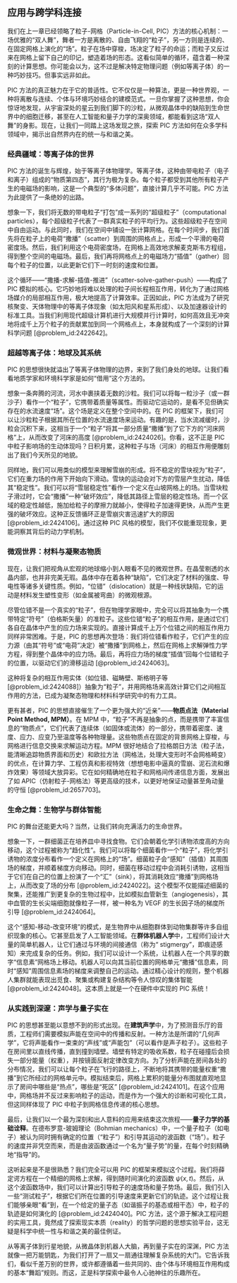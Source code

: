 ## 应用与跨学科连接

我们在上一章已经领略了粒子-网格（Particle-in-Cell, PIC）方法的核心机制：一场优雅的“双人舞”，舞者一方是离散的、自由飞翔的“粒子”，另一方则是连续的、在固定网格上演化的“场”。粒子在场中穿梭，场决定了粒子的命运；而粒子又反过来在网格上留下自己的印记，塑造着场的形态。这看似简单的循环，蕴含着一种深刻的计算思想。你可能会以为，这不过是解决特定物理问题（例如等离子体）的一种巧妙技巧。但事实远非如此。

PIC 方法的真正魅力在于它的普适性。它不仅仅是一种算法，更是一种世界观，一种将离散与连续、个体与环境巧妙结合的建模范式。一旦你掌握了这种思想，你会惊讶地发现，从宇宙深处的星云到我们脚下的沙粒，从微观晶体中的缺陷到生命世界中的细胞迁移，甚至在人工智能和量子力学的深奥领域，都能看到这场“双人舞”的身影。现在，让我们一同踏上这场发现之旅，探索 PIC 方法如何在众多学科领域中，揭示出自然界内在的统一与和谐之美。

### 经典疆域：等离子体的世界

PIC 方法的诞生与辉煌，始于等离子体物理学。等离子体，这种由带电粒子（电子和离子）组成的“物质第四态”，其行为极为复杂。每个粒子都受到其他所有粒子产生的电磁场的影响，这是一个典型的“多体问题”，直接计算几乎不可能。PIC 方法为此提供了一条绝妙的出路。

想象一下，我们将无数的带电粒子“打包”成一系列的“超级粒子”（computational particles），每个超级粒子代表了一群真实粒子的平均行为。这些超级粒子在空间中自由运动。与此同时，我们在空间中铺设一张计算网格。在每个时间步，我们首先将在粒子上的电荷“撒播”（scatter）到周围的网格点上，形成一个平滑的电荷密度场。然后，我们利用这个电荷密度场，在网格上高效地求解麦克斯韦方程组，得到整个空间的电磁场。最后，我们再将网格点上的电磁场力“插值”（gather）回每个粒子的位置，以此更新它们下一时刻的速度和位置。

这个循环——“撒播-求解-插值-推进”（scatter-solve-gather-push）——构成了 PIC 模拟的核心。它巧妙地将难以处理的粒子间长程相互作用，转化为了通过网格场媒介的局部相互作用，极大地提高了计算效率。正因如此，PIC 方法成为了研究核聚变、天体物理中的等离子体现象（如太阳风和星系形成）、以及加速器设计的标准工具。当我们利用现代超级计算机进行大规模并行计算时，如何高效且无冲突地将成千上万个粒子的贡献累加到同一个网格点上，本身就构成了一个深刻的计算科学问题 [@problem_id:2422642]。

### 超越等离子体：地球及其系统

PIC 的思想很快就溢出了等离子体物理的边界，来到了我们身处的地球。让我们看看地质学家和环境科学家是如何“借用”这个方法的。

想象一条奔腾的河流，河水中裹挟着无数的沙粒。我们可以将每一粒沙子（或一群沙子）看作一个“粒子”，它携带着质量等属性。而驱动它运动的，是看不见但确实存在的水流速度“场”。这个场是定义在整个空间中的。在 PIC 的框架下，我们可以让沙粒粒子根据其所在位置的水流速度场来运动。有趣的是，当水流减缓时，沙粒会沉积下来，这相当于一个“粒子”将其一部分质量“撒播”到了它下方的“河床网格”上，从而改变了河床的高度 [@problem_id:2424026]。你看，这不正是 PIC 中粒子影响场的生动体现吗？日积月累，这种粒子与场（河床）的相互作用便雕刻出了我们今天所见的地貌。

同样地，我们可以用类似的模型来理解雪崩的形成。将不稳定的雪块视为“粒子”，它们在重力场的作用下开始向下滑动。雪块的运动会对下方的雪层产生扰动，降低其“稳定性”。我们可以将“雪层稳定性”看作一个定义在山坡网格上的场。当雪块粒子滑过时，它会“撒播”一种“破坏效应”，降低其路径上雪层的稳定性场。而一个区域的稳定性越低，施加给粒子的摩擦力就越小，使得粒子加速得更快，从而产生更强的破坏效应。这种正反馈循环正是雪崩灾害迅速扩大的原因 [@problem_id:2424106]。通过这种 PIC 风格的模型，我们不仅能重现现象，更能洞察其背后的动力学机制。

### 微观世界：材料与凝聚态物质

现在，让我们把视角从宏观的地球缩小到人眼看不见的微观世界。在晶莹剔透的水晶内部，也并非完美无瑕。晶体中存在着各种“缺陷”，它们决定了材料的强度、导电性等诸多关键性质。例如，“位错”（dislocation）就是一种线状缺陷，它的运动是材料发生塑性变形（如金属被弯曲）的微观根源。

尽管位错不是一个真实的“粒子”，但在物理学家眼中，完全可以将其抽象为一个携带特定“符号”（伯格斯矢量）的准粒子。这些位错“粒子”的相互作用，是通过它们各自在晶体中产生的应力场来实现的。直接计算成千上万个位错之间的相互作用力同样非常困难。于是，PIC 的思想再次登场：我们将位错看作粒子，它们产生的应力源（由其“符号”或“电荷”决定）被“撒播”到网格上，然后在网格上求解弹性力学方程，得到整个晶体中的应力场。最后，再将应力场的梯度“插值”回每个位错粒子的位置，以驱动它们的滑移运动 [@problem_id:2424063]。

这种将复杂的相互作用实体（如位错、磁畴壁、斯格明子等 [@problem_id:2424088]）抽象为“粒子”，并用网格场来高效计算它们之间相互作用的方法，已成为凝聚态物理和材料科学研究中的有力工具。

更有甚者，PIC 的思想直接催生了一个更为强大的“近亲”——**物质点法（Material Point Method, MPM）**。在 MPM 中，“粒子”不再是抽象的点，而是携带了丰富信息的“物质点”，它们代表了连续体（如固体或流体）的一部分，携带着密度、速度、应力、应变乃至温度等各种物理量。这些物质点在固定的背景网格上穿梭，与网格进行信息交换来求解运动方程。MPM 很好地结合了拉格朗日方法（粒子法，能清晰追踪物质界面和历史）和欧拉方法（网格法，处理大变形时不会网格畸变）的优点，在计算力学、工程仿真和影视特效（想想电影中逼真的雪崩、泥石流和爆炸效果）等领域大放异彩。它在如何精确地在粒子和网格间传递信息方面，发展出了如 APIC（仿射粒子-网格法）等更高级的技术，以更好地保证动量甚至角动量的守恒 [@problem_id:2657703]。

### 生命之舞：生物学与群体智能

PIC 的舞台还能更大吗？当然，让我们转向充满活力的生命世界。

想象一下，一群细菌正在培养皿中寻找食物。它们会朝着化学引诱物浓度高的方向移动，这个过程被称为“趋化性”。我们可以将每个细菌看作一个“粒子”，将化学引诱物的浓度分布看作一个定义在网格上的“场”。细菌粒子会“感知”（插值）其周围场的梯度，并顺着梯度方向移动。同时，细菌在移动过程中会消耗引诱物，这相当于它们在自己的位置上扮演了一个“汇”（sink），将其消耗效应“撒播”到网格场上，从而改变了场的分布 [@problem_id:2424022]。这个模型不仅能描述细菌的聚集，还能推广到更复杂的生物过程中，比如模拟血管新生（angiogenesis），其中血管的生长尖端细胞就像粒子一样，被一种名为 VEGF 的生长因子场的梯度所引导 [@problem_id:2424064]。

这个“感知-移动-改变环境”的模式，是生物界中从细胞群体到动物集群等许多自组织现象的核心。它甚至启发了人工智能领域。在**群体机器人学**中，工程师们设计大量的简单机器人，让它们通过与环境的间接通信（称为“ stigmergy”，即痕迹感知）来完成复杂的任务。例如，我们可以设计一个系统，让机器人在一个共享的数字“信息素”网格场上移动。机器人可以向其当前位置的网格单元“撒播”信息素，同时“感知”周围信息素场的梯度来调整自己的运动。通过精心设计的规则，整个机器人集群就能表现出觅食、聚集或构建复杂结构等令人惊叹的集体智能 [@problem_id:2424048]。这本质上就是一个在硬件中实现的 PIC 系统！

### 从实践到深邃：声学与量子实在

PIC 的思想甚至能以意想不到的形式出现。在**建筑声学**中，为了预测音乐厅的音质，工程师们需要模拟声能在空间中的传播和反射。一种方法是所谓的“几何声学”，它将声能看作一束束的“声线”或“声能包”（可以看作是声子粒子）。这些粒子在房间里以直线传播，直到撞到墙壁。墙壁有特定的吸收系数，粒子在碰撞后会损失一部分能量（权重），并按镜面反射定律改变方向。为了分析声能在房间各处的分布情况，我们可以让每个粒子在飞行的路径上，不断地将其携带的能量权重“撒播”到它所经过的网格单元中。模拟结束后，网格上累积的能量分布图就直观地显示了房间中哪些是“热点”，哪些是“死区” [@problem_id:2424101]。在这个应用中，网格场并不反过来影响粒子的运动，而是作为一个强大的诊断和可视化工具，但这同样体现了 PIC 中粒子到网格信息传递的核心思想。

最后，让我们以一个最为深刻和出人意料的应用来结束这次旅程——**量子力学的基础诠释**。在德布罗意-玻姆理论（Bohmian mechanics）中，一个量子粒子（如电子）被认为同时拥有确定的位置（“粒子”）和引导其运动的波函数（“场”）。粒子的速度并非凭空而来，而是由波函数通过一个名为“量子势”的量，在每个时刻精确地“指导”的。

这听起来是不是很熟悉？我们完全可以用 PIC 的框架来模拟这个过程。我们将薛定谔方程在一个精细的网格上求解，得到随时间演化的波函数 $\psi(x,t)$。然后，从这个波函数场中，我们可以计算出引导粒子的速度场和量子势场。最后，我们引入一些“测试粒子”，根据它们所在位置的引导速度来更新它们的轨迹。这个过程让我们能够亲眼“看”到，在一个给定的量子态（如谐振子的基态或相干态）中，粒子的轨迹是如何演化的 [@problem_id:2424040]。PIC 方法，这个源于解决工程问题的实用工具，竟然成了探索现实本质（reality）的哲学问题的思想实验平台，这无疑是科学中统一性与和谐之美的最佳例证。

从等离子体到行星地貌，从微晶体到机器人大脑，再到量子实在的深渊，PIC 方法就像一把万能钥匙，为我们打开了一扇又一扇通往理解复杂系统的大门。它告诉我们，看似千差万别的世界，或许都遵循着一些共同的、由个体与环境相互作用构成的基本“舞蹈”规则。而这，正是科学探索中最令人心驰神往的乐趣所在。